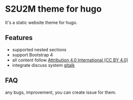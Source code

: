 # S2U2M theme for hugo

It's a static website theme for hugo.

## Features

- supported nested sections
- support Bootstrap 4
- all content follow [Attribution 4.0 International (CC BY 4.0)](https://creativecommons.org/licenses/by/4.0/deed.zh)
- integrate discuss system [gitalk](https://github.com/gitalk/gitalk)

## FAQ

any bugs, improvement, you can create issue for them.
